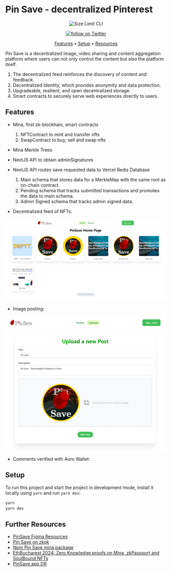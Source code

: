 # Pin Save - decentralized Pinterest

<p align="center">
  <img src="https://raw.githubusercontent.com/Pfed-prog/Dspyt-NFTs-EVM/master/assets/PinSaveL.png" alt="Size Limit CLI" width="738" >
</p>

<p align="center">
    <a href="https://twitter.com/intent/follow?screen_name=pinsav3">
        <img src="https://img.shields.io/twitter/follow/pinsav3?style=social"
            alt="follow on Twitter"></a>
</p>

<div align="center">

[Features](#features) •
[Setup](#setup) •
[Resources](#further-resources)

</div>

Pin Save is a decentralized image, video sharing and content aggregation platform where users can not only control the content but also the platform itself.

1. The decentralized feed reinforces the discovery of content and feedback.
2. Decentralized Identity, which provides anonymity and data protection.
3. Upgradeable, resilient, and open decentralized storage.
4. Smart contracts to securely serve web experiences directly to users.

## Features

- Mina, first zk-blockhain, smart contracts

  1. NFTContract to mint and transfer nfts
  2. SwapContract to buy, sell and swap nfts

- Mina Merkle Trees

- NextJS API to obtain adminSignatures

- NextJS API routes save requested data to Vercel Redis Database

  1. Main schema that stores data for a MerkleMap with the same root as on-chain contract.
  2. Pending schema that tracks submitted transactions and promotes the data to main schema.
  3. Admin Signed schema that tracks admin signed data.

- Decentralized feed of NFTs:

![decentralized feed](https://github.com/Pfed-prog/Dspyt-NFTs-EVM/blob/master/assets/feed.png)

- Image posting:

![Upload](https://github.com/Pfed-prog/Dspyt-NFTs-EVM/blob/master/assets/upload.png)

- Comments verified with Auro Wallet:

## Setup

To run this project and start the project in development mode, install it locally using `yarn` and run `yarn dev`:

```bash
yarn
yarn dev
```

## Further Resources

- [PinSave Figma Resources](https://www.figma.com/community/file/1102944149244783025)
- [Pin Save on zkok](https://zkok.io/mina/pin-save/)
- [Npm Pin Save mina package](https://www.npmjs.com/package/pin-mina)
- [EthBucharest 2024: Zero Knowledge proofs on Mina, zkPassport and SoulBound NFTs](https://docs.google.com/presentation/d/1OmJJgzk4iFbKexqBw87oU7oh4H9lXlFFh3eas0EF9y8/edit?usp=sharing)
- [PinSave.app DR](https://ahrefs.com/website-authority-checker/?input=pinsave.app)
